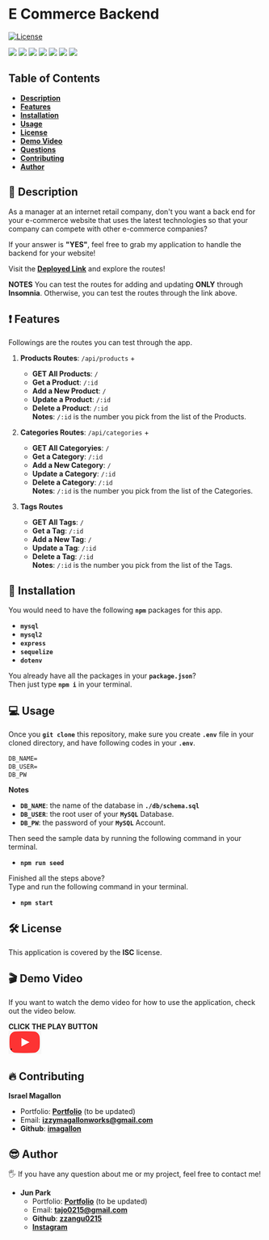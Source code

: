 # E Commerce Backend

[![License](https://img.shields.io/badge/License-ISC-blue.svg)](https://opensource.org/licenses/IPL-1.0)

<p>
    <img src="https://img.shields.io/badge/Javascript-yellow" />
    <img src="https://img.shields.io/badge/mySQL-blue"  />
    <img src="https://img.shields.io/badge/Heroku-purple" />
    <img src="https://img.shields.io/badge/-node.js-green" />
    <img src="https://img.shields.io/badge/-json-orange" />
    <img src="https://img.shields.io/badge/-express-red" />
    <img src="https://img.shields.io/badge/-sequelize-brown" />
</p>

## Table of Contents
- [**Description**](#-description)
- [**Features**](#-features)
- [**Installation**](#-installation)
- [**Usage**](#-usage)
- [**License**](#-license)
- [**Demo Video**](#-demo-video)
- [**Questions**](#-questions)
- [**Contributing**](#-contributing)
- [**Author**](#-author)

## 📑 Description
As a manager at an internet retail company, don't you want a back end for your e-commerce website that uses the latest technologies so that your company can compete with other e-commerce companies? 

If your answer is **"YES"**, feel free to grab my application to handle the backend for your website! 

Visit the [**Deployed Link**](https://ecommerce-sjp.herokuapp.com/) and explore the routes!

**NOTES** You can test the routes for adding and updating **ONLY** through **Insomnia**. Otherwise, you can test the routes through the link above.

## ❗ Features
Followings are the routes you can test through the app.

1. **Products Routes**: `/api/products` + 
    - **GET All Products**: `/`
    - **Get a Product**: `/:id` 
    - **Add a New Product**: `/`
    - **Update a Product**: `/:id` 
    - **Delete a Product**: `/:id`  
    **Notes**: `/:id` is the number you pick from the list of the Products.

2. **Categories Routes**: `/api/categories` +
    - **GET All Categoryies**: `/`
    - **Get a Category**: `/:id` 
    - **Add a New Category**: `/`
    - **Update a Category**: `/:id` 
    - **Delete a Category**: `/:id`  
    **Notes**: `/:id` is the number you pick from the list of the Categories.

3. **Tags Routes**
    - **GET All Tags**: `/`
    - **Get a Tag**: `/:id` 
    - **Add a New Tag**: `/`
    - **Update a Tag**: `/:id` 
    - **Delete a Tag**: `/:id`  
    **Notes**: `/:id` is the number you pick from the list of the Tags.

## 💾 Installation
You would need to have the following **`npm`** packages for this app.
- **`mysql`**
- **`mysql2`**
- **`express`**
- **`sequelize`**
- **`dotenv`**

You already have all the packages in your **`package.json`**?  
Then just type **`npm i`** in your terminal.

## 💻 Usage
Once you **`git clone`** this repository, make sure you create **`.env`** file in your cloned directory, and have following codes in your **`.env`**.
```
DB_NAME=
DB_USER=
DB_PW
```
**Notes** 
- **`DB_NAME`**: the name of the database in **`./db/schema.sql`** 
- **`DB_USER`**: the root user of your **`MySQL`** Database.
- **`DB_PW`**: the password of your **`MySQL`** Account.

Then seed the sample data by running the following command in your terminal.
- **`npm run seed`**

Finished all the steps above?  
Type and run the following command in your terminal.
- **`npm start`** 

## 🛠 License
This application is covered by the **ISC** license.

## 🎬 Demo Video
If you want to watch the demo video for how to use the application, check out the video below.  

**CLICK THE PLAY BUTTON**  
[![Image Caption](images/youtube-play-button.PNG)](https://youtu.be/DtImnxCd0y0)

## 🔥 Contributing
**Israel Magallon**
  - Portfolio: [**Portfolio**](https://imagallon.github.io/portfolio1.1/) (to be updated)
  - Email: **izzymagallonworks@gmail.com**
  - **Github**: [**imagallon**](https://github.com/imagallon)

## 😎 Author
🖐 If you have any question about me or my project, feel free to contact me!  
- **Jun Park**
    - Portfolio: [**Portfolio**](https://zzangu0215.github.io/portfolio/) (to be updated)
    - Email: **tajo0215@gmail.com**
    - **Github**: [**zzangu0215**](https://github.com/zzangu0215)
    - [**Instagram**](https://www.instagram.com/o0ojunny/)
